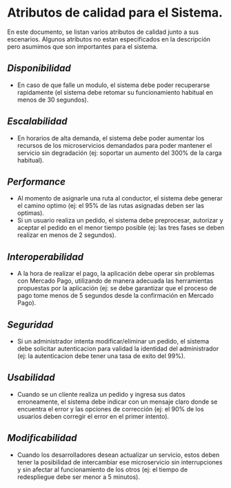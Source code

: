 # Atributos de calidad para el Sistema.

En este documento, se listan varios atributos de calidad junto a sus escenarios. Algunos atributos no estan especificados en la descripción pero asumimos que son importantes para el sistema.

## *Disponibilidad*
- En caso de que falle un modulo, el sistema debe poder recuperarse rapidamente (el sistema debe retomar su funcionamiento habitual en menos de 30 segundos).

## *Escalabilidad*
- En horarios de alta demanda, el sistema debe poder aumentar los recursos de los microservicios demandados para poder mantener el servicio sin degradación (ej: soportar un aumento del 300% de la carga habitual).   

## *Performance* 
- Al momento de asignarle una ruta al conductor, el sistema debe generar el camino optimo (ej: el 95% de las rutas asignadas deben ser las optimas).
- Si un usuario realiza un pedido, el sistema debe preprocesar, autorizar y aceptar el pedido en el menor tiempo posible (ej: las tres fases se deben realizar en menos de 2 segundos).

## *Interoperabilidad* 
- A la hora de realizar el pago, la aplicación debe operar sin problemas con Mercado Pago, utilizando de manera adecuada las herramientas propuestas por la aplicación (ej: se debe garantizar que el proceso de pago tome menos de 5 segundos desde la confirmación en Mercado Pago).

## *Seguridad*
- Si un administrador intenta modificar/eliminar un pedido, el sistema debe solicitar autenticacion para validad la identidad del administrador (ej: la autenticacion debe tener una tasa de exito del 99%).

## *Usabilidad* 
- Cuando se un clíente realiza un pedido y ingresa sus datos erroneamente, el sistema debe indicar con un mensaje claro donde se encuentra el error y las opciones de corrección (ej: el 90% de los usuarios deben corregir el error en el primer intento).

## *Modificabilidad*
- Cuando los desarrolladores desean actualizar un servicio, estos deben tener la posibilidad de intercambiar ese microservicio sin interrupciones y sin afectar al funcionamiento de los otros (ej: el tiempo de redespliegue debe ser menor a 5 minutos).
